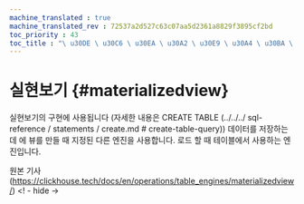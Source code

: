 ```yaml
---
machine_translated : true
machine_translated_rev : 72537a2d527c63c07aa5d2361a8829f3895cf2bd
toc_priority : 43
toc_title : "\ u30DE \ u30C6 \ u30EA \ u30A2 \ u30E9 \ u30A4 \ u30BA \ u30C9 \ u30D3 \ u30E5 \ u30FC"
---
```


# 실현보기 {#materializedview}

실현보기의 구현에 사용됩니다 (자세한 내용은 CREATE TABLE (../../../ sql-reference / statements / create.md # create-table-query)) 데이터를 저장하는 데 에 뷰를 만들 때 지정된 다른 엔진을 사용합니다. 로드 할 때 테이블에서 사용하는 엔진입니다.

원본 기사 (https://clickhouse.tech/docs/en/operations/table_engines/materializedview/) <! - hide ->
